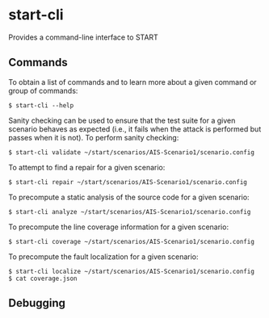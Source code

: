 # start-cli

Provides a command-line interface to START

## Commands

To obtain a list of commands and to learn more about a given command or
group of commands:

```
$ start-cli --help
```

Sanity checking can be used to ensure that the test suite for a given
scenario behaves as expected (i.e., it fails when the attack is performed
but passes when it is not). To perform sanity checking:

```
$ start-cli validate ~/start/scenarios/AIS-Scenario1/scenario.config
```

To attempt to find a repair for a given scenario:

```
$ start-cli repair ~/start/scenarios/AIS-Scenario1/scenario.config
```

To precompute a static analysis of the source code for a given scenario:

```
$ start-cli analyze ~/start/scenarios/AIS-Scenario1/scenario.config
```

To precompute the line coverage information for a given scenario:

```
$ start-cli coverage ~/start/scenarios/AIS-Scenario1/scenario.config
```

To precompute the fault localization for a given scenario:

```
$ start-cli localize ~/start/scenarios/AIS-Scenario1/scenario.config
$ cat coverage.json
```

## Debugging
